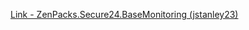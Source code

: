 [Link - ZenPacks.Secure24.BaseMonitoring (jstanley23)](https://github.com/jstanley23/ZenPacks.Secure24.BaseMonitoring)
